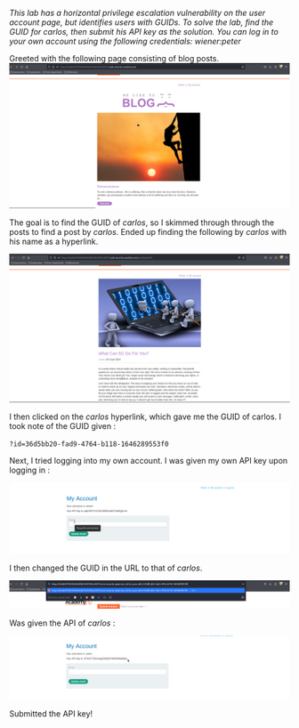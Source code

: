 *This lab has a horizontal privilege escalation vulnerability on the user account page, but identifies users with GUIDs.
To solve the lab, find the GUID for carlos, then submit his API key as the solution.
You can log in to your own account using the following credentials: wiener:peter*

Greeted with the following page consisting of blog posts. 
![user id controlled by request param with unpredictable user id](images/user%20id%20controlled%20by%20request%20param%20with%20unpredictable%20user%20id.png)

The goal is to find the GUID of *carlos*, so I skimmed through through the posts to find a post by *carlos*.
Ended up finding the following by *carlos* with his name as a hyperlink.

![Screenshot 2024-04-30 at 9.06.24 AM](images/Screenshot%202024-04-30%20at%209.06.24%20AM.png)

I then clicked on the *carlos* hyperlink, which gave me the GUID of carlos. I took note of the GUID given : 

`?id=36d5bb20-fad9-4764-b118-1646289553f0`

Next, I tried logging into my own account. I was given my own API key upon logging in : 

![Screenshot 2024-04-30 at 9.29.05 AM](images/Screenshot%202024-04-30%20at%209.29.05%20AM.png)

I then changed the GUID in the URL to that of *carlos*. 

![Screenshot 2024-04-30 at 9.30.04 AM](images/Screenshot%202024-04-30%20at%209.30.04%20AM.png)

Was given the API of *carlos* : 

![Screenshot 2024-04-30 at 9.30.56 AM](images/Screenshot%202024-04-30%20at%209.30.56%20AM.png)

Submitted the API key!